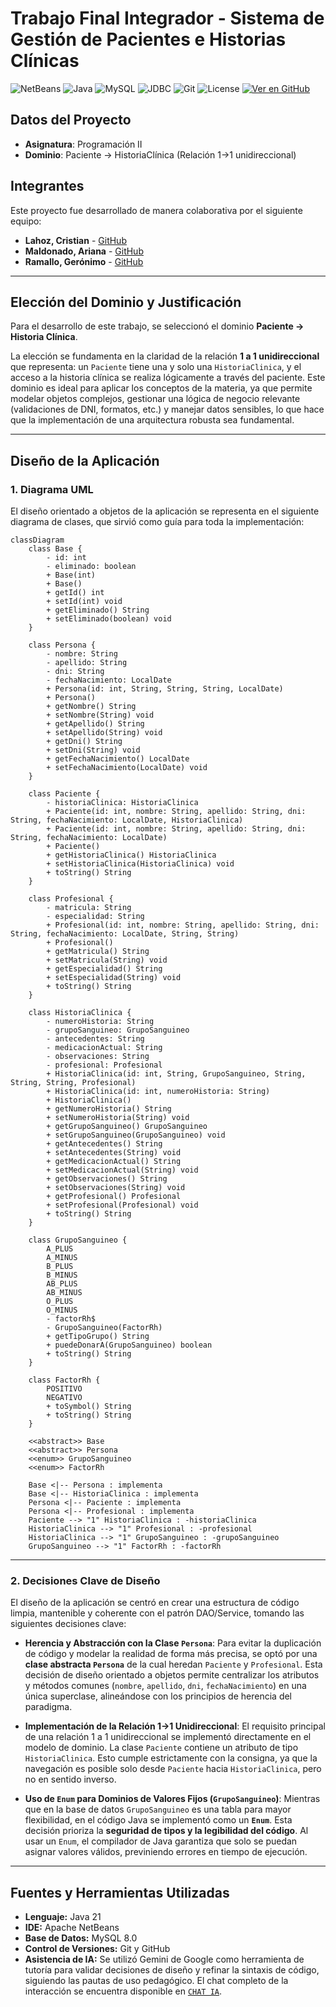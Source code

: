 # Trabajo Final Integrador - Sistema de Gestión de Pacientes e Historias Clínicas

![NetBeans](https://img.shields.io/badge/NetBeans-1B6AC6?logo=apache-netbeans-ide&logoColor=white) ![Java](https://img.shields.io/badge/Java-21.0.8.LTS-red.svg) ![MySQL](https://img.shields.io/badge/MySQL-8.0.43-blue?logo=mysql) ![JDBC](https://img.shields.io/badge/JDBC-API-orange) ![Git](https://img.shields.io/badge/Git-F05032?logo=git&logoColor=white) ![License](https://img.shields.io/badge/license-MIT-green.svg) [![Ver en GitHub](https://img.shields.io/badge/Repositorio-GitHub-black?logo=github)](https://github.com/Gerolupo12/paciente-historia-cliente)

## Datos del Proyecto

- **Asignatura**: Programación II
- **Dominio**: Paciente → HistoriaClínica (Relación 1→1 unidireccional)

## Integrantes

Este proyecto fue desarrollado de manera colaborativa por el siguiente equipo:

- **Lahoz, Cristian** - [GitHub](https://github.com/m415x)
- **Maldonado, Ariana** - [GitHub](https://github.com/AriMaldo19)
- **Ramallo, Gerónimo** - [GitHub](https://github.com/Gerolupo12)

---

## Elección del Dominio y Justificación

Para el desarrollo de este trabajo, se seleccionó el dominio **Paciente → Historia Clínica**.

La elección se fundamenta en la claridad de la relación **1 a 1 unidireccional** que representa: un `Paciente` tiene una y solo una `HistoriaClinica`, y el acceso a la historia clínica se realiza lógicamente a través del paciente. Este dominio es ideal para aplicar los conceptos de la materia, ya que permite modelar objetos complejos, gestionar una lógica de negocio relevante (validaciones de DNI, formatos, etc.) y manejar datos sensibles, lo que hace que la implementación de una arquitectura robusta sea fundamental.

---

## Diseño de la Aplicación

### 1. Diagrama UML

El diseño orientado a objetos de la aplicación se representa en el siguiente diagrama de clases, que sirvió como guía para toda la implementación:

```mermaid
classDiagram
    class Base {
        - id: int
        - eliminado: boolean
        + Base(int)
        + Base()
        + getId() int
        + setId(int) void
        + getEliminado() String
        + setEliminado(boolean) void
    }

    class Persona {
        - nombre: String
        - apellido: String
        - dni: String
        - fechaNacimiento: LocalDate
        + Persona(id: int, String, String, String, LocalDate)
        + Persona()
        + getNombre() String
        + setNombre(String) void
        + getApellido() String
        + setApellido(String) void
        + getDni() String
        + setDni(String) void
        + getFechaNacimiento() LocalDate
        + setFechaNacimiento(LocalDate) void
    }

    class Paciente {
        - historiaClinica: HistoriaClinica
        + Paciente(id: int, nombre: String, apellido: String, dni: String, fechaNacimiento: LocalDate, HistoriaClinica)
        + Paciente(id: int, nombre: String, apellido: String, dni: String, fechaNacimiento: LocalDate)
        + Paciente()
        + getHistoriaClinica() HistoriaClinica
        + setHistoriaClinica(HistoriaClinica) void
        + toString() String
    }

    class Profesional {
        - matricula: String
        - especialidad: String
        + Profesional(id: int, nombre: String, apellido: String, dni: String, fechaNacimiento: LocalDate, String, String)
        + Profesional()
        + getMatricula() String
        + setMatricula(String) void
        + getEspecialidad() String
        + setEspecialidad(String) void
        + toString() String
    }

    class HistoriaClinica {
        - numeroHistoria: String
        - grupoSanguineo: GrupoSanguineo
        - antecedentes: String
        - medicacionActual: String
        - observaciones: String
        - profesional: Profesional
        + HistoriaClinica(id: int, String, GrupoSanguineo, String, String, String, Profesional)
        + HistoriaClinica(id: int, numeroHistoria: String)
        + HistoriaClinica()
        + getNumeroHistoria() String
        + setNumeroHistoria(String) void
        + getGrupoSanguineo() GrupoSanguineo
        + setGrupoSanguineo(GrupoSanguineo) void
        + getAntecedentes() String
        + setAntecedentes(String) void
        + getMedicacionActual() String
        + setMedicacionActual(String) void
        + getObservaciones() String
        + setObservaciones(String) void
        + getProfesional() Profesional
        + setProfesional(Profesional) void
        + toString() String
    }

    class GrupoSanguineo {
        A_PLUS
        A_MINUS
        B_PLUS
        B_MINUS
        AB_PLUS
        AB_MINUS
        O_PLUS
        O_MINUS
        - factorRh$
        - GrupoSanguineo(FactorRh)
        + getTipoGrupo() String
        + puedeDonarA(GrupoSanguineo) boolean
        + toString() String
    }

    class FactorRh {
        POSITIVO
        NEGATIVO
        + toSymbol() String
        + toString() String
    }

    <<abstract>> Base
    <<abstract>> Persona
    <<enum>> GrupoSanguineo
    <<enum>> FactorRh

    Base <|-- Persona : implementa
    Base <|-- HistoriaClinica : implementa
    Persona <|-- Paciente : implementa
    Persona <|-- Profesional : implementa
    Paciente --> "1" HistoriaClinica : -historiaClinica
    HistoriaClinica --> "1" Profesional : -profesional
    HistoriaClinica --> "1" GrupoSanguineo : -grupoSanguineo
    GrupoSanguineo --> "1" FactorRh : -factorRh
```

---

### 2. Decisiones Clave de Diseño

El diseño de la aplicación se centró en crear una estructura de código limpia, mantenible y coherente con el patrón DAO/Service, tomando las siguientes decisiones clave:

- **Herencia y Abstracción con la Clase `Persona`**: Para evitar la duplicación de código y modelar la realidad de forma más precisa, se optó por una **clase abstracta `Persona`** de la cual heredan `Paciente` y `Profesional`. Esta decisión de diseño orientado a objetos permite centralizar los atributos y métodos comunes (`nombre`, `apellido`, `dni`, `fechaNacimiento`) en una única superclase, alineándose con los principios de herencia del paradigma.

- **Implementación de la Relación 1→1 Unidireccional**: El requisito principal de una relación 1 a 1 unidireccional se implementó directamente en el modelo de dominio. La clase `Paciente` contiene un atributo de tipo `HistoriaClinica`. Esto cumple estrictamente con la consigna, ya que la navegación es posible solo desde `Paciente` hacia `HistoriaClinica`, pero no en sentido inverso.

- **Uso de `Enum` para Dominios de Valores Fijos (`GrupoSanguineo`)**: Mientras que en la base de datos `GrupoSanguineo` es una tabla para mayor flexibilidad, en el código Java se implementó como un **`Enum`**. Esta decisión prioriza la **seguridad de tipos y la legibilidad del código**. Al usar un `Enum`, el compilador de Java garantiza que solo se puedan asignar valores válidos, previniendo errores en tiempo de ejecución.

---

## Fuentes y Herramientas Utilizadas

- **Lenguaje:** Java 21
- **IDE:** Apache NetBeans
- **Base de Datos:** MySQL 8.0
- **Control de Versiones:** Git y GitHub
- **Asistencia de IA:** Se utilizó Gemini de Google como herramienta de tutoría para validar decisiones de diseño y refinar la sintaxis de código, siguiendo las pautas de uso pedagógico. El chat completo de la interacción se encuentra disponible en [`CHAT IA`](../anexos/chat_ia_pii.pdf).
